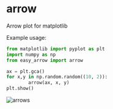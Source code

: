 # arrow
Arrow plot for matplotlib


Example usage:

```python
from matplotlib import pyplot as plt
import numpy as np
from easy_arrow import arrow

ax = plt.gca()
for x,y in np.random.random((10, 2)):
        arrow(ax, x, y)
plt.show()
```

![arrows](img/arrows.png)
